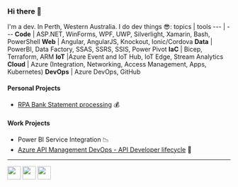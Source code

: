 ### Hi there 👋

I'm a dev. In Perth, Western Australia. I do dev things 😎: 
topics | tools
--- | ---
**Code** | ASP.NET, WinForms, WPF, UWP, Silverlight, Xamarin, Bash, PowerShell
**Web** | Angular, AngularJS, Knockout, Ionic/Cordova
**Data** | PowerBI, Data Factory, SSAS, SSRS, SSIS, Power Pivot
**IaC** | Bicep, Terraform, ARM
**IoT** |Azure Event and IoT Hub, IoT Edge, Stream Analytics
**Cloud** | Azure (Integration, Networking, Access Management, Apps, Kubernetes)
**DevOps** | Azure DevOps, GitHub

#### Personal Projects
- [RPA Bank Statement processing](https://github.com/mrsmitty/86400-statement-process) 💰

#### Work Projects
- Power BI Service Integration 📉
- [Azure API Management DevOps - API Developer lifecycle](https://github.com/Azure/azure-api-management-devops-resource-kit) 🔁

---

[<img src="https://static-exp1.licdn.com/sc/h/al2o9zrvru7aqj8e1x2rzsrca" width="30" height="30">](https://www.linkedin.com/in/paulsmithdale/)
[<img src="https://abs.twimg.com/favicons/twitter.ico" width="30" height="30">](https://twitter.com/paulsmithdale)
[<img src="https://insight-services-apac.github.io/assets/images/favicon.ico.png" width="30" height="30">](https://insight-services-apac.github.io/)

<!--
**mrsmitty/mrsmitty** is a ✨ _special_ ✨ repository because its `README.md` (this file) appears on your GitHub profile.

Here are some ideas to get you started:

- 🔭 I’m currently working on ...
- 🌱 I’m currently learning ...
- 👯 I’m looking to collaborate on ...
- 🤔 I’m looking for help with ...
- 💬 Ask me about ...
- 📫 How to reach me: ...
- 😄 Pronouns: ...
- ⚡ Fun fact: ...
-->
